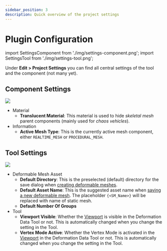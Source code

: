 ```yaml
---
sidebar_position: 3
description: Quick overview of the project settings
---
```


# Plugin Configuration

import SettingsComponent from './img/settings-component.png';
import SettingsTool from './img/settings-tool.png';

Under **Edit > Project Settings** you can find all central settings of the tool and the component (not many yet).

## Component Settings
<img src={SettingsComponent} />

- Material
    - **Translucent Material**: This material is used to hide *skeletal mesh* parent components (mainly used for *chaos vehicles*).
- Information
    - **Active Mesh Type**: This is the currently active mesh component, either ``REALTIME_MESH`` or ``PROCEDURAL_MESH``.

## Tool Settings
<img src={SettingsTool} />

- Deformable Mesh Asset
    - **Default Directory**: This is the preselected (default) directory for the save dialog when [creating deformable meshes](../guides/mesh-tool/asset-management.md).
    - **Default Asset Name**: This is the suggested asset name when [saving a new deformable mesh](../guides/mesh-tool/asset-management.md). The placeholder ``{<SM_Name>}`` will be replaced with name of static mesh.
    - **Default Number Of Groups**
- Tool
    - **Viewport Visible**: Whether the [Viewport](../guides/mesh-tool/explorer.md) is visible in the Deformation Data Tool or not. This is automatically changed when you change the setting in the Tool.
    - **Vertex Mode Active**: Whether the Vertex Mode is activated in the [Viewport](../guides/mesh-tool/explorer.md) in the Deformation Data Tool or not. This is automatically changed when you change the setting in the Tool.